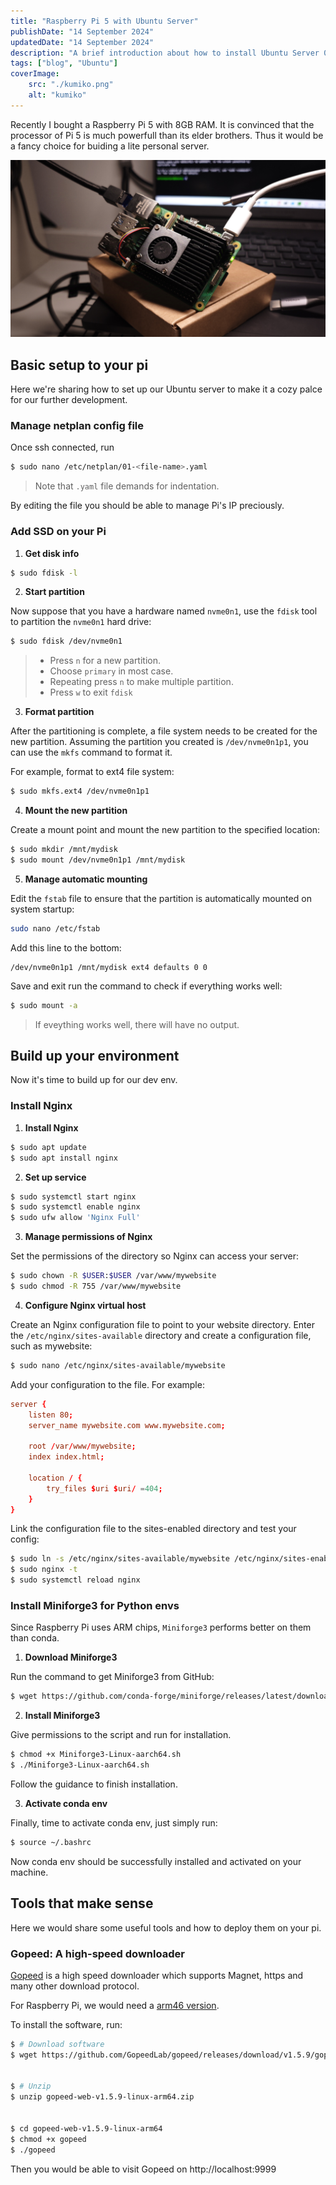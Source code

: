 ```yaml
---
title: "Raspberry Pi 5 with Ubuntu Server"
publishDate: "14 September 2024"
updatedDate: "14 September 2024"
description: "A brief introduction about how to install Ubuntu Server 0n Raspberry Pi 5, set up envs, and deploy servers."
tags: ["blog", "Ubuntu"]
coverImage:
    src: "./kumiko.png"
    alt: "kumiko"
---
```

Recently I bought a Raspberry Pi 5 with 8GB RAM. It is convinced that the processor of Pi 5 is much powerfull than its elder brothers. Thus it would be a fancy choice for buiding a lite personal server.

![Raspberry Pi 5](./pi-init.jpg)

## Basic setup to your pi

Here we're sharing how to set up our Ubuntu server to make it a cozy palce for our further development.

### Manage netplan config file

Once ssh connected, run

```Bash
$ sudo nano /etc/netplan/01-<file-name>.yaml
```

 > Note that `.yaml` file demands for indentation.

By editing the file you should be able to manage Pi's IP preciously.

### Add SSD on your Pi

1. **Get disk info**

```bash
$ sudo fdisk -l
```

2. **Start partition**

Now suppose that you have a hardware named `nvme0n1`, use the `fdisk` tool to partition the `nvme0n1` hard drive:

```Bash
$ sudo fdisk /dev/nvme0n1
```

>- Press `n` for a new partition.
>- Choose `primary` in most case.
>- Repeating press `n` to make multiple partition.
>- Press `w` to exit `fdisk`
  
3. **Format partition**

After the partitioning is complete, a file system needs to be created for the new partition. Assuming the partition you created is `/dev/nvme0n1p1`, you can use the `mkfs` command to format it.

For example, format to ext4 file system:

```bash
$ sudo mkfs.ext4 /dev/nvme0n1p1
```

4. **Mount the new partition**

Create a mount point and mount the new partition to the specified location:

```bash
$ sudo mkdir /mnt/mydisk
$ sudo mount /dev/nvme0n1p1 /mnt/mydisk
```

5. **Manage automatic mounting**

Edit the `fstab` file to ensure that the partition is automatically mounted on system startup:

```bash
sudo nano /etc/fstab
```

Add this line to the bottom:

```text
/dev/nvme0n1p1 /mnt/mydisk ext4 defaults 0 0
```

Save and exit run the command to check if everything works well:

```bash
$ sudo mount -a
```

 > If eveything works well, there will have no output.

## Build up your environment

Now it's time to build up for our dev env.

### Install Nginx

1. **Install Nginx**

```bash
$ sudo apt update
$ sudo apt install nginx
```

2. **Set up service**

```bash
$ sudo systemctl start nginx
$ sudo systemctl enable nginx
$ sudo ufw allow 'Nginx Full'
```

3. **Manage permissions of Nginx**

Set the permissions of the directory so Nginx can access your server:

```bash
$ sudo chown -R $USER:$USER /var/www/mywebsite
$ sudo chmod -R 755 /var/www/mywebsite
```

4. **Configure Nginx virtual host**

Create an Nginx configuration file to point to your website directory. Enter the `/etc/nginx/sites-available` directory and create a configuration file, such as mywebsite:

```bash
$ sudo nano /etc/nginx/sites-available/mywebsite
```

Add your configuration to the file. For example:

```conf
server {
    listen 80;
    server_name mywebsite.com www.mywebsite.com;

    root /var/www/mywebsite;
    index index.html;

    location / {
        try_files $uri $uri/ =404;
    }
}
```

Link the configuration file to the sites-enabled directory and test your config:

```bash
$ sudo ln -s /etc/nginx/sites-available/mywebsite /etc/nginx/sites-enabled/
$ sudo nginx -t
$ sudo systemctl reload nginx
```



### Install Miniforge3 for Python envs

Since Raspberry Pi uses ARM chips, `Miniforge3` performs better on them than conda.

1. **Download Miniforge3**

Run the command to get Miniforge3 from GitHub:

```Bash
$ wget https://github.com/conda-forge/miniforge/releases/latest/download/Miniforge3-Linux-aarch64.sh
```

2. **Install Miniforge3**

Give permissions to the script and run for installation.

```Bash
$ chmod +x Miniforge3-Linux-aarch64.sh
$ ./Miniforge3-Linux-aarch64.sh
```

Follow the guidance to finish installation.

3. **Activate conda env**

Finally, time to activate conda env, just simply run:

```bash
$ source ~/.bashrc
```

Now conda env should be successfully installed and activated on your machine.

## Tools that make sense

Here we would share some useful tools and how to deploy them on your pi.

### Gopeed: A high-speed downloader

[Gopeed](https://github.com/GopeedLab/gopeed) is a high speed downloader which supports Magnet, https and many other download protocol.

For Raspberry Pi, we would need a [arm46 version](https://github.com/GopeedLab/gopeed/releases/download/v1.5.9/gopeed-web-v1.5.9-linux-arm64.zip, "Github release, click to download.").

To install the software, run:

```bash
$ # Download software
$ wget https://github.com/GopeedLab/gopeed/releases/download/v1.5.9/gopeed-web-v1.5.9-linux-arm64.zip


$ # Unzip
$ unzip gopeed-web-v1.5.9-linux-arm64.zip


$ cd gopeed-web-v1.5.9-linux-arm64
$ chmod +x gopeed
$ ./gopeed
```

Then you would be able to visit Gopeed on http://localhost:9999
